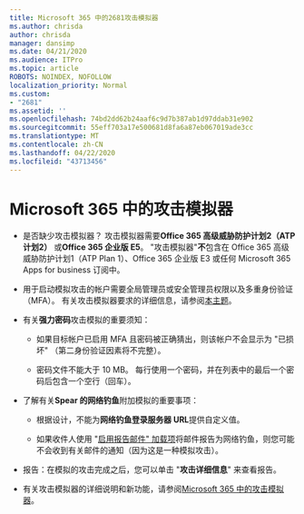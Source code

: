 ```yaml
---
title: Microsoft 365 中的2681攻击模拟器
ms.author: chrisda
author: chrisda
manager: dansimp
ms.date: 04/21/2020
ms.audience: ITPro
ms.topic: article
ROBOTS: NOINDEX, NOFOLLOW
localization_priority: Normal
ms.custom:
- "2681"
ms.assetid: ''
ms.openlocfilehash: 74bd2dd62b24aaf6c9d7b387ab1d97ddab31e902
ms.sourcegitcommit: 55eff703a17e500681d8fa6a87eb067019ade3cc
ms.translationtype: MT
ms.contentlocale: zh-CN
ms.lasthandoff: 04/22/2020
ms.locfileid: "43713456"
---
```

# <a name="attack-simulator-in-microsoft-365"></a>Microsoft 365 中的攻击模拟器

- 是否缺少攻击模拟器？ 攻击模拟器需要**Office 365 高级威胁防护计划2（ATP 计划2）** 或**Office 365 企业版 E5**。 "攻击模拟器"**不**包含在 Office 365 高级威胁防护计划1（ATP Plan 1）、Office 365 企业版 E3 或任何 Microsoft 365 Apps for business 订阅中。

- 用于启动模拟攻击的帐户需要全局管理员或安全管理员权限以及多重身份验证（MFA）。 有关攻击模拟器要求的详细信息，请参阅[本主题](https://docs.microsoft.com/office365/securitycompliance/attack-simulator#before-you-begin)。

- 有关**强力密码**攻击模拟的重要须知：

  - 如果目标帐户已启用 MFA 且密码被正确猜出，则该帐户不会显示为 "已损坏" （第二身份验证因素将不完整）。

  - 密码文件不能大于 10 MB。 每行使用一个密码，并在列表中的最后一个密码后包含一个空行（回车）。

- 了解有关**Spear 的网络钓鱼**附加模拟的重要事项：

  - 根据设计，不能为**网络钓鱼登录服务器 URL**提供自定义值。

  - 如果收件人使用 "[启用报告邮件" 加载项](https://docs.microsoft.com/microsoft-365/security/office-365-security/enable-the-report-message-add-in)将邮件报告为网络钓鱼，则您可能不会收到有关邮件的通知（因为这是一种模拟攻击）。

- 报告：在模拟的攻击完成之后，您可以单击 "**攻击详细信息**" 来查看报告。

- 有关攻击模拟器的详细说明和新功能，请参阅[Microsoft 365 中的攻击模拟器](https://docs.microsoft.com/microsoft-365/security/office-365-security/attack-simulator)。

